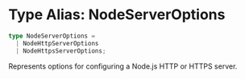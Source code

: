 # Type Alias: NodeServerOptions

```ts
type NodeServerOptions = 
  | NodeHttpServerOptions
  | NodeHttpsServerOptions;
```

Represents options for configuring a Node.js HTTP or HTTPS server.
